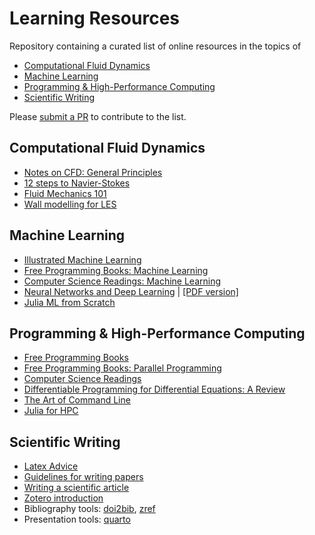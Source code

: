 # Learning Resources

Repository containing a curated list of online resources in the topics of
- [Computational Fluid Dynamics](#computational-fluid-dynamics)
- [Machine Learning](#machine-learning)
- [Programming & High-Performance Computing](#programming--high-performance-computing)
- [Scientific Writing](#scientific-writing)

Please [submit a PR](https://github.com/b-fg/learning-resources/compare) to contribute to the list.

## Computational Fluid Dynamics
- [Notes on CFD: General Principles](https://doc.cfd.direct/notes/cfd-general-principles/)
- [12 steps to Navier-Stokes](https://lorenabarba.com/blog/cfd-python-12-steps-to-navier-stokes/)
- [Fluid Mechanics 101](https://www.youtube.com/@fluidmechanics101)
- [Wall modelling for LES](https://wmles.umd.edu/)

## Machine Learning
- [Illustrated Machine Learning](https://illustrated-machine-learning.github.io/)
- [Free Programming Books: Machine Learning](https://github.com/EbookFoundation/free-programming-books/blob/main/books/free-programming-books-subjects.md#machine-learning)
- [Computer Science Readings: Machine Learning](https://github.com/amilajack/reading/tree/master/Machine_Learning)
- [Neural Networks and Deep Learning](http://neuralnetworksanddeeplearning.com/index.html) | [\[PDF version\]](https://github.com/antonvladyka/neuralnetworksanddeeplearning.com.pdf)
- [Julia ML from Scratch](https://github.com/odsl-team/julia-ml-from-scratch)

## Programming & High-Performance Computing
- [Free Programming Books](https://github.com/EbookFoundation/free-programming-books)
- [Free Programming Books: Parallel Programming](https://github.com/EbookFoundation/free-programming-books/blob/main/books/free-programming-books-subjects.md#parallel-programming)
- [Computer Science Readings](https://github.com/amilajack/reading)
- [Differentiable Programming for Differential Equations: A Review](https://arxiv.org/abs/2406.09699)
- [The Art of Command Line](https://github.com/jlevy/the-art-of-command-line)
- [Julia for HPC](https://jblaschke.github.io/HPC-Julia/)

## Scientific Writing
- [Latex Advice](https://github.com/dspinellis/latex-advices)
- [Guidelines for writing papers](https://github.com/jerabaul29/guidelines_writing_papers)
- [Writing a scientific article](http://halfonlab.ccr.buffalo.edu/other_docs/scientific_paper.pdf)
- [Zotero introduction](https://aweymo-ui.github.io/zotero_intro/)
- Bibliography tools: [doi2bib](https://www.doi2bib.org/), [zref](https://zbib.org/)
- Presentation tools: [quarto](https://quarto.org/docs/presentations/revealjs/)